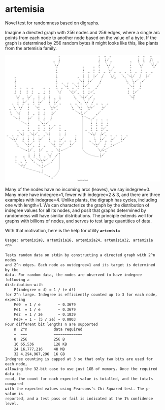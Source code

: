 # artemisia
Novel test for randomness based on digraphs.

Imagine a directed graph with 256 nodes and 256 edges, where a single arc points from each node to another node based on the value of a byte. If the graph is determined by 256 random bytes it might looks like this, like plants from the artemisia family.

<img src="exp_n_8.png" alt="2^8 node digraph" width="640"/>

Many of the nodes have no incoming arcs (leaves), we say indegree=0. Many more have indegree=1, fewer with indegree=2 & 3, and there are three examples with indegree=4. Unlike plants, the digraph has cycles, including one with length=1. We can characterize the graph by the distribution of indegree values for all its nodes, and posit that graphs determined by randomness will have similar distributions. The principle extends well for graphs with billions of nodes, and serves to test large quantities of data.

With that motivation, here is the help for utility **`artemisia`**

```
Usage: artemisia8, artemisia16, artemisia24, artemisia32, artemisia <n>

Tests random data on stdin by constructing a directed graph with 2^n nodes
and 2^n edges. Each node as outdegree=1 and its target is determined by the
data. For random data, the nodes are observed to have indegree following a
distribution with
    P(indegree = d) = 1 / (e d!)
for 2^n large. Indegree is efficiently counted up to 3 for each node, expecting
    Pe0  = 1 / e        ~ 0.3679
    Pe1  = 1 / e        ~ 0.3679
    Pe2  = 1 / 2e       ~ 0.1839
    Pe3+ = 1 - (5 / 2e) ~ 0.0803
Four different bit lengths n are supported
    n  2^n            data required
    =  ===            =============
    8  256            256 B
    16 65,536         128 KB
    24 16,777,216     48 MB
    32 4,294,967,296  16 GB
Indegree counting is capped at 3 so that only two bits are used for each node,
allowing the 32-bit case to use just 1GB of memory. Once the required data is
read, the count for each expected value is totalled, and the totals compared
with the expected values using Pearsons's Chi Squared test. The p-value is
reported, and a test pass or fail is indicated at the 1% confidence level.
```
